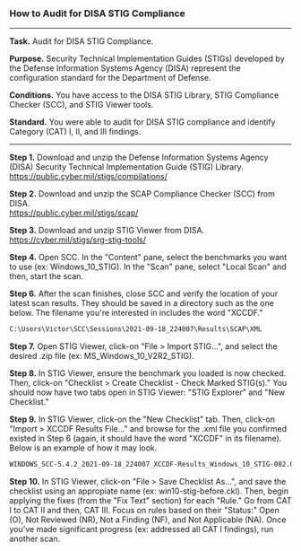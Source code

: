 ### How to Audit for DISA STIG Compliance

---

**Task.** Audit for DISA STIG Compliance. 

**Purpose.** Security Technical Implementation Guides (STIGs) developed by the Defense Information Systems Agency (DISA) represent the configuration standard for the Department of Defense.  

**Conditions.** You have access to the DISA STIG Library, STIG Compliance Checker (SCC), and STIG Viewer tools. 

**Standard.** You were able to audit for DISA STIG compliance and identify Category (CAT) I, II, and III findings. 

---

**Step 1.** Download and unzip the Defense Information Systems Agency (DISA) Security Technical Implementation Guide (STIG) Library.  
https://public.cyber.mil/stigs/compilations/

**Step 2.** Download and unzip the SCAP Compliance Checker (SCC) from DISA.   
https://public.cyber.mil/stigs/scap/

**Step 3.** Download and unzip STIG Viewer from DISA.   
https://cyber.mil/stigs/srg-stig-tools/

**Step 4.** Open SCC. In the "Content" pane, select the benchmarks you want to use (ex: Windows_10_STIG). In the "Scan" pane, select "Local Scan" and then, start the scan. 

**Step 6.** After the scan finishes, close SCC and verify the location of your latest scan results. They should be saved in a directory such as the one below. The filename you're interested in includes the word "XCCDF."
```bash
C:\Users\Victor\SCC\Sessions\2021-09-18_224007\Results\SCAP\XML
```

**Step 7.** Open STIG Viewer, click-on "File > Import STIG...", and select the desired .zip file (ex: MS_Windows_10_V2R2_STIG). 

**Step 8.** In STIG Viewer, ensure the benchmark you loaded is now checked. Then, click-on "Checklist > Create Checklist - Check Marked STIG(s)." You should now have two tabs open in STIG Viewer: "STIG Explorer" and "New Checklist."

**Step 9.** In STIG Viewer, click-on the "New Checklist" tab. Then, click-on "Import > XCCDF Results File..." and browse for the .xml file you confirmed existed in Step 6 (again, it should have the word "XCCDF" in its filename). Below is an example of how it may look.
```bash
WINDOWS_SCC-5.4.2_2021-09-18_224007_XCCDF-Results_Windows_10_STIG-002.002
```

**Step 10.** In STIG Viewer, click-on "File > Save Checklist As...", and save the checklist using an appropiate name (ex: win10-stig-before.ckl). Then, begin applying the fixes (from the "Fix Text" section) for each "Rule." Go from CAT I to CAT II and then, CAT III. Focus on rules based on their "Status:" Open (O), Not Reviewed (NR), Not a Finding (NF), and Not Applicable (NA). Once you've made significant progress (ex: addressed all CAT I findings), run another scan. 
